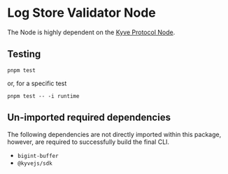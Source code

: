 # Log Store Validator Node

The Node is highly dependent on the [Kyve Protocol Node](https://github.com/KYVENetwork/kyvejs/blob/main/common/protocol/README.md).

## Testing

`pnpm test`

or, for a specific test

`pnpm test -- -i runtime`

## Un-imported required dependencies

The following dependencies are not directly imported within this package, however, are required to successfully build the final CLI.

- `bigint-buffer`
- `@kyvejs/sdk`
